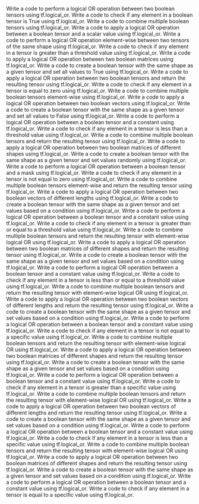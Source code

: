 Write a code to perform a logical OR operation between two boolean tensors using tf.logical_or.
Write a code to check if any element in a boolean tensor is True using tf.logical_or.
Write a code to combine multiple boolean tensors using tf.logical_or.
Write a code to apply a logical OR operation between a boolean tensor and a scalar value using tf.logical_or.
Write a code to perform a logical OR operation element-wise between two tensors of the same shape using tf.logical_or.
Write a code to check if any element in a tensor is greater than a threshold value using tf.logical_or.
Write a code to apply a logical OR operation between two boolean matrices using tf.logical_or.
Write a code to create a boolean tensor with the same shape as a given tensor and set all values to True using tf.logical_or.
Write a code to apply a logical OR operation between two boolean tensors and return the resulting tensor using tf.logical_or.
Write a code to check if any element in a tensor is equal to zero using tf.logical_or.
Write a code to combine multiple boolean tensors element-wise using tf.logical_or.
Write a code to apply a logical OR operation between two boolean vectors using tf.logical_or.
Write a code to create a boolean tensor with the same shape as a given tensor and set all values to False using tf.logical_or.
Write a code to perform a logical OR operation between a boolean tensor and a constant using tf.logical_or.
Write a code to check if any element in a tensor is less than a threshold value using tf.logical_or.
Write a code to combine multiple boolean tensors and return the resulting tensor using tf.logical_or.
Write a code to apply a logical OR operation between two boolean matrices of different shapes using tf.logical_or.
Write a code to create a boolean tensor with the same shape as a given tensor and set values randomly using tf.logical_or.
Write a code to perform a logical OR operation between a boolean tensor and a mask using tf.logical_or.
Write a code to check if any element in a tensor is not equal to zero using tf.logical_or.
Write a code to combine multiple boolean tensors element-wise and return the resulting tensor using tf.logical_or.
Write a code to apply a logical OR operation between two boolean vectors of different lengths using tf.logical_or.
Write a code to create a boolean tensor with the same shape as a given tensor and set values based on a condition using tf.logical_or.
Write a code to perform a logical OR operation between a boolean tensor and a constant value using tf.logical_or.
Write a code to check if any element in a tensor is greater than or equal to a threshold value using tf.logical_or.
Write a code to combine multiple boolean tensors and return the resulting tensor with element-wise logical OR using tf.logical_or.
Write a code to apply a logical OR operation between two boolean matrices of different shapes and return the resulting tensor using tf.logical_or.
Write a code to create a boolean tensor with the same shape as a given tensor and set values based on a condition using tf.logical_or.
Write a code to perform a logical OR operation between a boolean tensor and a constant value using tf.logical_or.
Write a code to check if any element in a tensor is less than or equal to a threshold value using tf.logical_or.
Write a code to combine multiple boolean tensors and return the resulting tensor with element-wise logical OR using tf.logical_or.
Write a code to apply a logical OR operation between two boolean vectors of different lengths and return the resulting tensor using tf.logical_or.
Write a code to create a boolean tensor with the same shape as a given tensor and set values based on a condition using tf.logical_or.
Write a code to perform a logical OR operation between a boolean tensor and a constant value using tf.logical_or.
Write a code to check if any element in a tensor is not equal to a specific value using tf.logical_or.
Write a code to combine multiple boolean tensors and return the resulting tensor with element-wise logical OR using tf.logical_or.
Write a code to apply a logical OR operation between two boolean matrices of different shapes and return the resulting tensor using tf.logical_or.
Write a code to create a boolean tensor with the same shape as a given tensor and set values based on a condition using tf.logical_or.
Write a code to perform a logical OR operation between a boolean tensor and a constant value using tf.logical_or.
Write a code to check if any element in a tensor is greater than a specific value using tf.logical_or.
Write a code to combine multiple boolean tensors and return the resulting tensor with element-wise logical OR using tf.logical_or.
Write a code to apply a logical OR operation between two boolean vectors of different lengths and return the resulting tensor using tf.logical_or.
Write a code to create a boolean tensor with the same shape as a given tensor and set values based on a condition using tf.logical_or.
Write a code to perform a logical OR operation between a boolean tensor and a constant value using tf.logical_or.
Write a code to check if any element in a tensor is less than a specific value using tf.logical_or.
Write a code to combine multiple boolean tensors and return the resulting tensor with element-wise logical OR using tf.logical_or.
Write a code to apply a logical OR operation between two boolean matrices of different shapes and return the resulting tensor using tf.logical_or.
Write a code to create a boolean tensor with the same shape as a given tensor and set values based on a condition using tf.logical_or.
Write a code to perform a logical OR operation between a boolean tensor and a constant value using tf.logical_or.
Write a code to check if any element in a tensor is equal to a specific value using tf.logical_or.